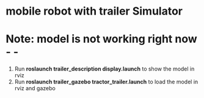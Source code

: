 mobile robot with trailer Simulator
=================
# Note: model is not working right now - -

1. Run **roslaunch trailer_description display.launch** to show the model in rviz
2. Run **roslaunch trailer_gazebo tractor_trailer.launch** to load the model in rviz and gazebo
